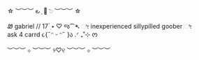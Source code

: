 ☆ ︶︶︶  ౿ ָ 🎀 𞥊   ︶︶︶ ☆

Ꮺ  gabriel // 17  ๋࣭ ⭑ ♡
જ⁀➴ ೀ inexperienced sillypilled goober  ೀ  
ask 4 carrd ૮{˶ᵔ ᵕ ᵔ˶ }ა   .ᐟ ₊˚⊹ ᰔ

︶︶︶ ⊹ ︶︶︶ ୨♡୧ ︶︶︶ ⊹ ︶︶︶
